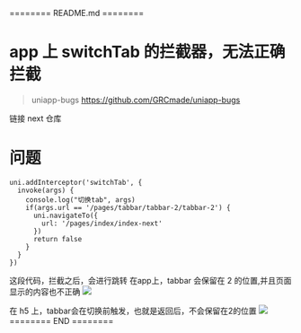 ======== README.md ========

# app 上 switchTab 的拦截器，无法正确拦截
> uniapp-bugs https://github.com/GRCmade/uniapp-bugs

链接 next 仓库

# 问题

```
uni.addInterceptor('switchTab', {
  invoke(args) {
    console.log("切换tab", args)
    if(args.url == '/pages/tabbar/tabbar-2/tabbar-2') {
      uni.navigateTo({
        url: '/pages/index/index-next'
      })
      return false
    }
  }
})
```

这段代码，拦截之后，会进行跳转
在app上，tabbar 会保留在 2 的位置,并且页面显示的内容也不正确
![](https://yuhepicgo.oss-cn-beijing.aliyuncs.com/picgo/20250321120058.png)

在 h5 上，tabbar会在切换前触发，也就是返回后，不会保留在2的位置
![](https://yuhepicgo.oss-cn-beijing.aliyuncs.com/picgo/20250321120151.png)
======== END ========
